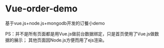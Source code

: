 # Vue-order-demo
基于vue.js+node.js+mongodb开发的订餐小demo

PS：并不是所有页面都是用Vue.js做前台数据绑定，只是首页使用了Vue.js做数据的展示；
其他页面因Node.js方便而用了ejs渲染。



